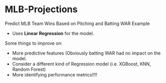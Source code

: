 # MLB-Projections
Predict MLB Team Wins Based on Pitching and Batting WAR Example

* Uses **Linear Regression** for the model.

Some things to improve on:
* More predictive features (Obviously batting WAR had no impact on the model.
* Consider a different kind of Regression model (i.e. XGBoost, KNN, Random Forest)
* More identifying performance metrics!!!!
